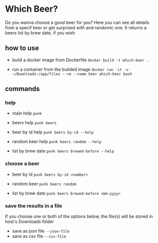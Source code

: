 # Which Beer?
Do you wanna choose a good beer for you?
Here you can see all details from a specif beer
or get surprised with and randomic one.
It returns a beers list by brew date, if you wish


## how to use

- build a docker image from Dockerfile `docker build -t which-beer .`

- run a container from the builded image `docker run -it -v ~/Downloads:/app/files --rm --name beer which-beer bash`

## commands

### help

- main help `punk`

- beers help `punk beers`

- beer by id help `punk beers by-id --help`

- random beer help `punk beers random --help`

- list by brew date `punk beers brewed-before --help`


### choose a beer

- beer by id `punk beers by-id <number>`

- random beer `punk beers random`

- list by brew date `punk beers brewed-before <mm-yyyy>`

### save the results in a file

If you choose one or both of the options below, the file(s) will be stored in host's Downloads folder

- save as json file `--json-file`
- save as csv file `--csv-file`
